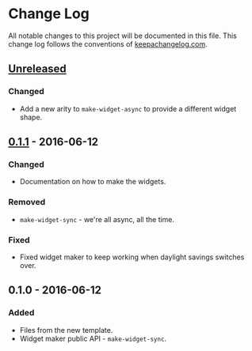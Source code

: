 # Change Log
All notable changes to this project will be documented in this file. This change log follows the conventions of [keepachangelog.com](http://keepachangelog.com/).

## [Unreleased]
### Changed
- Add a new arity to `make-widget-async` to provide a different widget shape.

## [0.1.1] - 2016-06-12
### Changed
- Documentation on how to make the widgets.

### Removed
- `make-widget-sync` - we're all async, all the time.

### Fixed
- Fixed widget maker to keep working when daylight savings switches over.

## 0.1.0 - 2016-06-12
### Added
- Files from the new template.
- Widget maker public API - `make-widget-sync`.

[Unreleased]: https://github.com/your-name/foreign-alphabet/compare/0.1.1...HEAD
[0.1.1]: https://github.com/your-name/foreign-alphabet/compare/0.1.0...0.1.1
